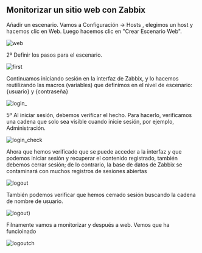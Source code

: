 ## Monitorizar un sitio web con Zabbix

Añadir un escenario. Vamos a Configuración → Hosts , elegimos un host y hacemos clic en Web. Luego hacemos clic en "Crear Escenario Web".

![web](https://user-images.githubusercontent.com/104897417/170241752-d962b8b0-c3fb-4f84-9745-e675654ca594.png)

2º Definir los pasos para el escenario.

![first](https://user-images.githubusercontent.com/104897417/170443586-0f27a1fd-28e7-495f-9956-d90d637521ba.png)

Continuamos iniciando sesión en la interfaz de Zabbix, y lo hacemos reutilizando las macros (variables) que definimos en el nivel de escenario: {usuario} y {contraseña}

 ![login_](https://user-images.githubusercontent.com/104897417/170444416-3c99ad52-19d1-4083-bb18-63df2f3341db.png)

5º Al iniciar sesión, debemos verificar el hecho. Para hacerlo, verificamos una cadena que solo sea visible cuando inicie sesión, por ejemplo, Administración.

![login_check](https://user-images.githubusercontent.com/104897417/170444518-a711e4b7-8453-414c-8786-fb0ffe87cc64.png)

Ahora que hemos verificado que se puede acceder a la interfaz y que podemos iniciar sesión y recuperar el contenido registrado, también debemos cerrar sesión; de lo contrario, la base de datos de Zabbix se contaminará con muchos registros de sesiones abiertas

![logout](https://user-images.githubusercontent.com/104897417/170444794-3040aeb4-1301-46ff-9ed7-06914a5d0582.png)

También podemos verificar que hemos cerrado sesión buscando la cadena de nombre de usuario.

 ![logout](https://user-images.githubusercontent.com/104897417/170444762-2885772a-3e38-4bcc-bf3d-75a347929c88.png))

 Filnamente vamos a monitorizar y después a web. Vemos que ha funcioinado

 ![logoutch](https://user-images.githubusercontent.com/104897417/170444931-4603038d-9b0e-4be3-b135-6d72baca6d51.png)


